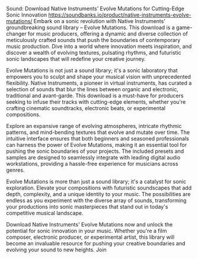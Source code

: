  Sound: Download Native Instruments' Evolve Mutations for Cutting-Edge Sonic Innovation https://soundbanks.io/product/native-instruments-evolve-mutations/ Embark on a sonic revolution with Native Instruments' groundbreaking sound library – Evolve Mutations. This download is a game-changer for music producers, offering a dynamic and diverse collection of meticulously crafted sounds that push the boundaries of contemporary music production. Dive into a world where innovation meets inspiration, and discover a wealth of evolving textures, pulsating rhythms, and futuristic sonic landscapes that will redefine your creative journey.

Evolve Mutations is not just a sound library; it's a sonic laboratory that empowers you to sculpt and shape your musical vision with unprecedented flexibility. Native Instruments, a pioneer in virtual instruments, has curated a selection of sounds that blur the lines between organic and electronic, traditional and avant-garde. This download is a must-have for producers seeking to infuse their tracks with cutting-edge elements, whether you're crafting cinematic soundtracks, electronic beats, or experimental compositions.

Explore an expansive range of evolving atmospheres, intricate rhythmic patterns, and mind-bending textures that evolve and mutate over time. The intuitive interface ensures that both beginners and seasoned professionals can harness the power of Evolve Mutations, making it an essential tool for pushing the sonic boundaries of your projects. The included presets and samples are designed to seamlessly integrate with leading digital audio workstations, providing a hassle-free experience for musicians across genres.

Evolve Mutations is more than just a sound library; it's a catalyst for sonic exploration. Elevate your compositions with futuristic soundscapes that add depth, complexity, and a unique identity to your music. The possibilities are endless as you experiment with the diverse array of sounds, transforming your productions into sonic masterpieces that stand out in today's competitive musical landscape.

Download Native Instruments' Evolve Mutations now and unlock the potential for sonic innovation in your music. Whether you're a film composer, electronic producer, or experimental artist, this library will become an invaluable resource for pushing your creative boundaries and evolving your sound to new heights. Join
